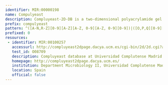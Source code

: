 ```yaml
---
identifier: MIR:00000198
name: Compulyeast
description: Compluyeast-2D-DB is a two-dimensional polyacrylamide gel electrophoresis federated database. This collection references a subset of Uniprot, and contains general information about the protein record.
prefix: compulyeast
pattern: ^([A-N,R-Z][0-9][A-Z][A-Z, 0-9][A-Z, 0-9][0-9])|([O,P,Q][0-9][A-Z, 0-9][A-Z, 0-9][A-Z, 0-9][0-9])$
prefixed: 0
resources:
 - identifier: MIR:00100257
   accessurl: http://compluyeast2dpage.dacya.ucm.es/cgi-bin/2d/2d.cgi?ac=${id}
   test_id: O08709
   description: Compluyeast database at Universidad Complutense Madrid
   homepage: http://compluyeast2dpage.dacya.ucm.es/
   institution: Department Microbiology II, Universidad Complutense Madrid, Madrid
   location: Spain
   official: false
---
```

